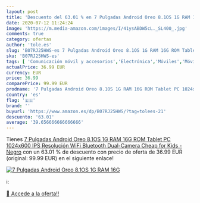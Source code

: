 ```yaml
---
layout: post
title: 'Descuento del 63.01 % en 7 Pulgadas Android Oreo 8.1OS 1G RAM 16G'
date: 2020-07-12 11:24:24
image: 'https://m.media-amazon.com/images/I/41ysABDW5cL._SL400_.jpg'
comments: true
category: ofertas
author: 'tole.es'
slug: 'B07RJ25HWS-es 7 Pulgadas Android Oreo 8.1OS 1G RAM 16G ROM Tablet PC...'
sku: 'B07RJ25HWS-es'
tags: [ 'Comunicación móvil y accesorios','Electrónica','Móviles','Móviles y smartphones libres','Smartwatches','Tecnología para vestir','android', ]
actualPrice: 36.99 EUR
currency: EUR
price: 36.99
comparePrice: 99.99 EUR
prodname: '7 Pulgadas Android Oreo 8.1OS 1G RAM 16G ROM Tablet PC 1024x600 IPS Resolución WiFi Bluetooth Dual-Camera Cheap for Kids - Negro'
country: 'es'
flag: '🇪🇸'
brand: ''
buyurl: 'https://www.amazon.es/dp/B07RJ25HWS/?tag=tolees-21'
descuento: '63.01'
average: '39.656666666666666'
---
```


Tienes [7 Pulgadas Android Oreo 8.1OS 1G RAM 16G ROM Tablet PC 1024x600 IPS Resolución WiFi Bluetooth Dual-Camera Cheap for Kids - Negro](https://www.amazon.es/dp/B07RJ25HWS/?tag=tolees-21) con un 63.01 % de descuento con precio de oferta de 36.99 EUR (original: 99.99 EUR) en el siguiente enlace!

[![7 Pulgadas Android Oreo 8.1OS 1G RAM 16G](https://m.media-amazon.com/images/I/41ysABDW5cL._SL400_.jpg)](https://www.amazon.es/dp/B07RJ25HWS/?tag=tolees-21)

ℹ️:


[🛒 Accede a la oferta!!](https://www.amazon.es/dp/B07RJ25HWS/?tag=tolees-21)
